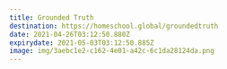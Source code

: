 ```yaml
---
title: Grounded Truth
destination: https://homeschool.global/groundedtruth
date: 2021-04-26T03:12:50.880Z
expirydate: 2021-05-03T03:12:50.885Z
image: img/3aebc1e2-c162-4e01-a42c-6c1da28124da.png
---
```

